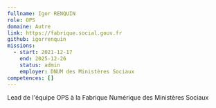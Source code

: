 ```yaml
---
fullname: Igor RENQUIN
role: OPS
domaine: Autre
link: https://fabrique.social.gouv.fr
github: igorrenquin
missions:
  - start: 2021-12-17
    end: 2025-12-26
    status: admin
    employer: DNUM des Ministères Sociaux
competences: []
---
```

Lead de l'équipe OPS à la Fabrique Numérique des Ministères Sociaux